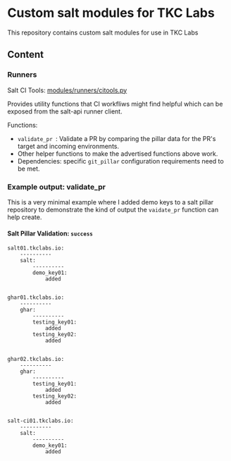 # Custom salt modules for TKC Labs

This repository contains custom salt modules for use in TKC Labs

## Content

### Runners

Salt CI Tools: [modules/runners/citools.py](modules/runners/citools.py)

Provides utility functions that CI workfliws might find helpful which can be exposed from the salt-api runner client.

Functions:
  - `validate_pr `: Validate a PR by comparing the pillar data for the PR's target and incoming environments.
  - Other helper functions to make the advertised functions above work.
  - Dependencies: specific `git_pillar` configuration requirements need to be met.

### Example output: validate_pr

This is a very minimal example where I added demo keys to a salt pillar repository to demonstrate the kind of output the `vaidate_pr` function can help create.

#### Salt Pillar Validation: `success`

```console
salt01.tkclabs.io:
    ----------
    salt:
        ----------
        demo_key01:
            added


ghar01.tkclabs.io:
    ----------
    ghar:
        ----------
        testing_key01:
            added
        testing_key02:
            added


ghar02.tkclabs.io:
    ----------
    ghar:
        ----------
        testing_key01:
            added
        testing_key02:
            added


salt-ci01.tkclabs.io:
    ----------
    salt:
        ----------
        demo_key01:
            added
```
